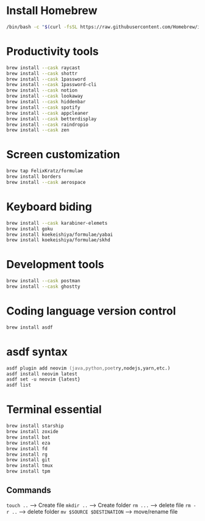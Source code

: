 # Install Homebrew

```zsh
/bin/bash -c "$(curl -fsSL https://raw.githubusercontent.com/Homebrew/install/HEAD/install.sh)"
```

# Productivity tools

```zsh
brew install --cask raycast
brew install --cask shottr
brew install --cask 1password
brew install --cask 1password-cli
brew install --cask notion
brew install --cask lookaway
brew install --cask hiddenbar
brew install --cask spotify
brew install --cask appcleaner
brew install --cask betterdisplay
brew install --cask raindropio
brew install --cask zen
```

# Screen customization

```zsh
brew tap FelixKratz/formulae
brew install borders
brew install --cask aerospace
```

# Keyboard biding

```zsh
brew install --cask karabiner-elemets
brew install goku
brew install koekeishiya/formulae/yabai
brew install koekeishiya/formulae/skhd
```

# Development tools

```zsh
brew install --cask postman
brew install --cask ghostty
```

# Coding language version control

```zsh
brew install asdf
```

# asdf syntax

```zsh
asdf plugin add neovim (java,python,poetry,nodejs,yarn,etc.)
asdf install neovim latest
asdf set -u neovim {latest}
asdf list
```

# Terminal essential


```zsh
brew install starship
brew install zoxide
brew install bat
brew install eza
brew install fd
brew install rg
brew install git
brew install tmux
brew install tpm
```

## Commands

`touch ..` --> Create file
`mkdir ..` --> Create folder
`rm ...` --> delete file
`rm -r ..` --> delete folder
`mv $SOURCE $DESTINATION` --> move/rename file
